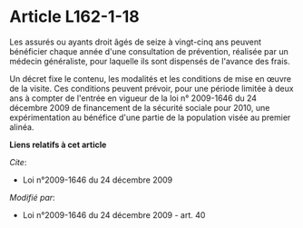 # Article L162-1-18

Les assurés ou ayants droit âgés de seize à vingt-cinq ans peuvent bénéficier chaque année d'une consultation de prévention,
réalisée par un médecin généraliste, pour laquelle ils sont dispensés de l'avance des frais. 

Un décret fixe le contenu, les modalités et les conditions de mise en œuvre de la visite. Ces conditions peuvent prévoir,
pour une période limitée à deux ans à compter de l'entrée en vigueur de la loi n° 2009-1646 du 24 décembre 2009 de
financement de la sécurité sociale pour 2010, une expérimentation au bénéfice d'une partie de la population visée au premier
alinéa.

**Liens relatifs à cet article**

_Cite_:

  - Loi n°2009-1646 du 24 décembre 2009

_Modifié par_:

  - Loi n°2009-1646 du 24 décembre 2009 - art. 40
